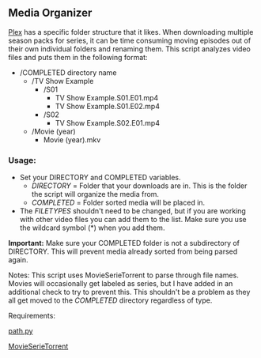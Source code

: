 ## Media Organizer

[Plex](https://www.plex.tv/) has a specific folder structure that it likes. When downloading multiple season packs for series, it can be time consuming moving episodes out of their own individual folders and renaming them. This script analyzes video files and puts them in the following format:
- /COMPLETED directory name
  - /TV Show Example
    - /S01
      - TV Show Example.S01.E01.mp4
      - TV Show Example.S01.E02.mp4
    - /S02
      - TV Show Example.S02.E01.mp4
  - /Movie (year)
    - Movie (year).mkv

### Usage:
- Set your DIRECTORY and COMPLETED variables.
  - *DIRECTORY* = Folder that your downloads are in. This is the folder the script will organize the media from.
  - *COMPLETED* = Folder sorted media will be placed in.
- The *FILETYPES* shouldn't need to be changed, but if you are working with other video files you can add them to the list. Make sure you use the wildcard symbol (\*) when you add them.

**Important:** Make sure your COMPLETED folder is not a subdirectory of DIRECTORY. This will prevent media already sorted from being parsed again.

Notes:
This script uses MovieSerieTorrent to parse through file names. Movies will occasionally get labeled as series, but I have added in an additional check to try to prevent this. This shouldn't be a problem as they all get moved to the *COMPLETED* directory regardless of type.

Requirements:

[path.py](https://github.com/jaraco/path.py)

[MovieSerieTorrent](https://github.com/JonathanPetit/MovieSerieTorrent)
